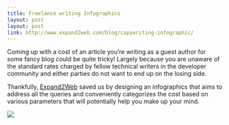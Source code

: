```yaml
---
title: Freelance writing Infographics
layout: post
layout: post
link: http://www.expand2web.com/blog/copywriting-infographic/
---
```


Coming up with a cost of an article you’re writing as a guest author for some fancy blog could be quite tricky! Largely because you are unaware of the standard rates charged by fellow technical writers in the developer community and either parties do not want to end up on the losing side.

Thankfully, [Expand2Web](http://expand2web.com) saved us by designing an infographics that aims to address all the queries and conveniently categorizes the cost based on various parameters that will potentially help you make up your mind.

![](https://res.cloudinary.com/dw9fem4ki/image/upload/v1410708042/copywriting-infographic-expand2web_short_twfvuv.jpg)